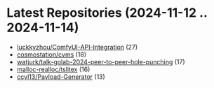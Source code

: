 # Latest Repositories (2024-11-12 .. 2024-11-14)

- [luckkyzhou/ComfyUI-API-Integration](https://github.com/luckkyzhou/ComfyUI-API-Integration) (27)
- [cosmostation/cvms](https://github.com/cosmostation/cvms) (18)
- [watjurk/talk-golab-2024-peer-to-peer-hole-punching](https://github.com/watjurk/talk-golab-2024-peer-to-peer-hole-punching) (17)
- [malloc-realloc/tslitex](https://github.com/malloc-realloc/tslitex) (16)
- [ccyl13/Payload-Generator](https://github.com/ccyl13/Payload-Generator) (13)
